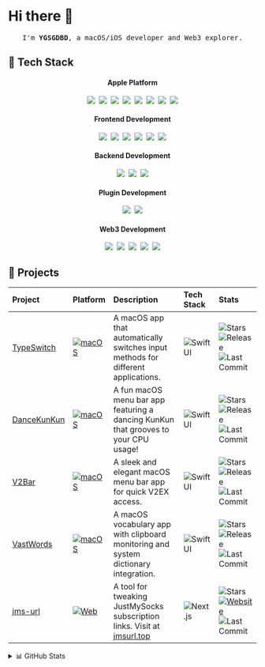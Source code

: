 # Hi there 👋

<p align="center">
  <samp>
    I'm <b>YGSGDBD</b>, a macOS/iOS developer and Web3 explorer.
  </samp>
</p>

## 🚀️ Tech Stack

<div align="center">
  <h4>Apple Platform</h4>
  <img src="https://img.shields.io/badge/-Swift-FA7343?style=flat&logo=swift&logoColor=white" />&nbsp;
  <img src="https://img.shields.io/badge/-SwiftUI-0D96F6?style=flat&logo=swift&logoColor=white" />&nbsp;
  <img src="https://img.shields.io/badge/-UIKit-2396F3?style=flat&logo=swift&logoColor=white" />&nbsp;
  <img src="https://img.shields.io/badge/-iOS-666666?style=flat&logo=apple&logoColor=white" />&nbsp;
  <img src="https://img.shields.io/badge/-macOS-666666?style=flat&logo=apple&logoColor=white" />&nbsp;
  <img src="https://img.shields.io/badge/-Xcode-147EFB?style=flat&logo=xcode&logoColor=white" />&nbsp;
  <img src="https://img.shields.io/badge/-Combine-FA7343?style=flat&logo=swift&logoColor=white" />&nbsp;
  <img src="https://img.shields.io/badge/-RxSwift-B7178C?style=flat&logo=reactivex&logoColor=white" />
  
  <h4>Frontend Development</h4>
  <img src="https://img.shields.io/badge/-JavaScript-F7DF1E?style=flat&logo=javascript&logoColor=black" />&nbsp;
  <img src="https://img.shields.io/badge/-TypeScript-3178C6?style=flat&logo=typescript&logoColor=white" />&nbsp;
  <img src="https://img.shields.io/badge/-React-61DAFB?style=flat&logo=react&logoColor=black" />&nbsp;
  <img src="https://img.shields.io/badge/-Vue-4FC08D?style=flat&logo=vue.js&logoColor=white" />&nbsp;
  <img src="https://img.shields.io/badge/-Svelte-FF3E00?style=flat&logo=svelte&logoColor=white" />&nbsp;
  <img src="https://img.shields.io/badge/-Next.js-FFFFFF?style=flat&logo=next.js&logoColor=black" />

  <h4>Backend Development</h4>
  <img src="https://img.shields.io/badge/-Node.js-339933?style=flat&logo=node.js&logoColor=white" />&nbsp;
  <img src="https://img.shields.io/badge/-Hono-E36002?style=flat&logo=fastify&logoColor=white" />&nbsp;
  <img src="https://img.shields.io/badge/-NestJS-E0234E?style=flat&logo=nestjs&logoColor=white" />

  <h4>Plugin Development</h4>
  <img src="https://img.shields.io/badge/-Obsidian-4C3AC5?style=flat&logo=obsidian&logoColor=white" />&nbsp;
  <img src="https://img.shields.io/badge/-Electron-47848F?style=flat&logo=electron&logoColor=white" />

  <h4>Web3 Development</h4>
  <img src="https://img.shields.io/badge/-Solidity-363636?style=flat&logo=solidity&logoColor=white" />&nbsp;
  <img src="https://img.shields.io/badge/-Ethereum-3C3C3D?style=flat&logo=ethereum&logoColor=white" />&nbsp;
  <img src="https://img.shields.io/badge/-Web3.js-F16822?style=flat&logo=web3.js&logoColor=white" />&nbsp;
  <img src="https://img.shields.io/badge/-ethers.js-2535A0?style=flat&logo=ethereum&logoColor=white" />&nbsp;
  <img src="https://img.shields.io/badge/-OpenZeppelin-4E5EE4?style=flat&logo=OpenZeppelin&logoColor=white" />
</div>

## 🚀 Projects

| Project | Platform | Description | Tech Stack | Stats |
|:--|:--|:--|:--|:--|
| [TypeSwitch](https://github.com/ygsgdbd/TypeSwitch) | [![macOS](https://img.shields.io/badge/-macOS-666666?style=flat&logo=apple&logoColor=white)](https://github.com/ygsgdbd/TypeSwitch/releases/latest) | A macOS app that automatically switches input methods for different applications. | ![SwiftUI](https://img.shields.io/badge/-SwiftUI-0D96F6?style=flat&logo=swift&logoColor=white) | ![Stars](https://img.shields.io/github/stars/ygsgdbd/TypeSwitch?style=flat) ![Release](https://img.shields.io/github/v/release/ygsgdbd/TypeSwitch?style=flat) ![Last Commit](https://img.shields.io/github/last-commit/ygsgdbd/TypeSwitch?style=flat) |
| [DanceKunKun](https://github.com/ygsgdbd/DanceKunKun) | [![macOS](https://img.shields.io/badge/-macOS-666666?style=flat&logo=apple&logoColor=white)](https://github.com/ygsgdbd/DanceKunKun/releases/latest) | A fun macOS menu bar app featuring a dancing KunKun that grooves to your CPU usage! | ![SwiftUI](https://img.shields.io/badge/-SwiftUI-0D96F6?style=flat&logo=swift&logoColor=white) | ![Stars](https://img.shields.io/github/stars/ygsgdbd/DanceKunKun?style=flat) ![Release](https://img.shields.io/github/v/release/ygsgdbd/DanceKunKun?style=flat) ![Last Commit](https://img.shields.io/github/last-commit/ygsgdbd/DanceKunKun?style=flat) |
| [V2Bar](https://github.com/ygsgdbd/V2Bar) | [![macOS](https://img.shields.io/badge/-macOS-666666?style=flat&logo=apple&logoColor=white)](https://github.com/ygsgdbd/V2Bar/releases/latest) | A sleek and elegant macOS menu bar app for quick V2EX access. | ![SwiftUI](https://img.shields.io/badge/-SwiftUI-0D96F6?style=flat&logo=swift&logoColor=white) | ![Stars](https://img.shields.io/github/stars/ygsgdbd/V2Bar?style=flat) ![Release](https://img.shields.io/github/v/release/ygsgdbd/V2Bar?style=flat) ![Last Commit](https://img.shields.io/github/last-commit/ygsgdbd/V2Bar?style=flat) |
| [VastWords](https://github.com/ygsgdbd/VastWords) | [![macOS](https://img.shields.io/badge/-macOS-666666?style=flat&logo=apple&logoColor=white)](https://github.com/ygsgdbd/VastWords/releases/latest) | A macOS vocabulary app with clipboard monitoring and system dictionary integration. | ![SwiftUI](https://img.shields.io/badge/-SwiftUI-0D96F6?style=flat&logo=swift&logoColor=white) | ![Stars](https://img.shields.io/github/stars/ygsgdbd/VastWords?style=flat) ![Release](https://img.shields.io/github/v/release/ygsgdbd/VastWords?style=flat) ![Last Commit](https://img.shields.io/github/last-commit/ygsgdbd/VastWords?style=flat) |
| [jms-url](https://github.com/ygsgdbd/jms-url) | [![Web](https://img.shields.io/badge/-Web-666666?style=flat&logo=firefox&logoColor=white)](https://jmsurl.top) | A tool for tweaking JustMySocks subscription links. Visit at [jmsurl.top](https://jmsurl.top) | ![Next.js](https://img.shields.io/badge/-Next.js-FFFFFF?style=flat&logo=next.js&logoColor=black) | ![Stars](https://img.shields.io/github/stars/ygsgdbd/jms-url?style=flat) [![Website](https://img.shields.io/badge/-jmsurl.top-000000?style=flat)](https://jmsurl.top) ![Last Commit](https://img.shields.io/github/last-commit/ygsgdbd/jms-url?style=flat) |

<details>
<summary>📊 GitHub Stats</summary>

<div align="center">
  <div style="display: grid; grid-template-columns: repeat(2, 1fr); gap: 1rem; width: 100%; max-width: 800px;">
    <picture>
      <source media="(prefers-color-scheme: dark)" srcset="https://github-readme-stats.vercel.app/api?username=ygsgdbd&show_icons=true&theme=dark&hide_border=true&count_private=true&hide=contribs&card_width=400" />
      <source media="(prefers-color-scheme: light)" srcset="https://github-readme-stats.vercel.app/api?username=ygsgdbd&show_icons=true&theme=default&hide_border=true&count_private=true&hide=contribs&card_width=400" />
      <img width="100%" src="https://github-readme-stats.vercel.app/api?username=ygsgdbd&show_icons=true&theme=default&hide_border=true&count_private=true&hide=contribs&card_width=400" />
    </picture>
    <picture>
      <source media="(prefers-color-scheme: dark)" srcset="https://github-readme-stats.vercel.app/api/top-langs/?username=ygsgdbd&layout=compact&theme=dark&hide_border=true&card_width=400" />
      <source media="(prefers-color-scheme: light)" srcset="https://github-readme-stats.vercel.app/api/top-langs/?username=ygsgdbd&layout=compact&theme=default&hide_border=true&card_width=400" />
      <img width="100%" src="https://github-readme-stats.vercel.app/api/top-langs/?username=ygsgdbd&layout=compact&theme=default&hide_border=true&card_width=400" />
    </picture>
  </div>
  <br/>
  <picture>
    <source media="(prefers-color-scheme: dark)" srcset="https://github-profile-trophy.vercel.app/?username=ygsgdbd&theme=onestar&no-frame=true&column=6&row=1" />
    <source media="(prefers-color-scheme: light)" srcset="https://github-profile-trophy.vercel.app/?username=ygsgdbd&theme=flat&no-frame=true&column=6&row=1" />
    <img width="80%" src="https://github-profile-trophy.vercel.app/?username=ygsgdbd&theme=flat&no-frame=true&column=6&row=1" />
  </picture>
</div>

</details>
